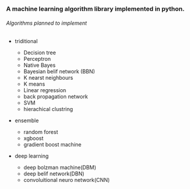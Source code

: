 ### A machine learning algorithm library implemented in python.

###### Algorithms planned to implement
* triditional
    - Decision tree
    - Perceptron
    - Native Bayes
    - Bayesian belif network (BBN)
    - K nearst neighbours
    - K means
    - Linear regression
    - back propagation network
    - SVM 
    - hierachical clustring

* ensemble
    - random forest
    - xgboost
    - gradient boost machine

* deep learning
    - deep bolzman machine(DBM)
    - deep belif network(DBN)
    - convoluitional neuro network(CNN)
